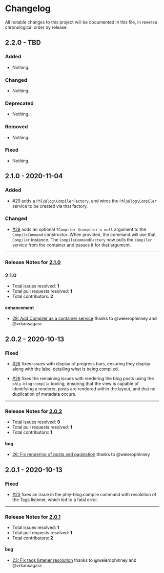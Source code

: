 # Changelog

All notable changes to this project will be documented in this file, in reverse chronological order by release.

## 2.2.0 - TBD

### Added

- Nothing.

### Changed

- Nothing.

### Deprecated

- Nothing.

### Removed

- Nothing.

### Fixed

- Nothing.

## 2.1.0 - 2020-11-04

### Added

- [#29](https://github.com/phly/PhlyBlog/pull/29) adds a `PhlyBlog\CompilerFactory`, and wires the `PhlyBlog\Compiler` service to be created via that factory.

### Changed

- [#29](https://github.com/phly/PhlyBlog/pull/29) adds an optional `?Compiler $compiler = null` argument to the `CompileCommand` constructor. When provided, the command will use that `Compiler` instance. The `CompileCommandFactory` now pulls the `Compiler` service from the container and passes it for that argument.


-----

### Release Notes for [2.1.0](https://github.com/phly/PhlyBlog/milestone/3)



### 2.1.0

- Total issues resolved: **1**
- Total pull requests resolved: **1**
- Total contributors: **2**

#### enhancement

 - [29: Add Compiler as a container service](https://github.com/phly/PhlyBlog/pull/29) thanks to @weierophinney and @vrkansagara

## 2.0.2 - 2020-10-13

### Fixed

- [#26](https://github.com/phly/PhlyBlog/pull/26) fixes issues with display of progress bars, ensuring they display along with the label detailing what is being compiled.

- [#26](https://github.com/phly/PhlyBlog/pull/26) fixes the remaining issues with rendering the blog posts using the `phly-blog:compile` tooling, ensuring that the view is capable of identifying a renderer, posts are rendered within the layout, and that no duplication of metadata occurs.

-----

### Release Notes for [2.0.2](https://github.com/phly/PhlyBlog/milestone/5)

- Total issues resolved: **0**
- Total pull requests resolved: **1**
- Total contributors: **1**

#### bug

 - [26: Fix rendering of posts and pagination](https://github.com/phly/PhlyBlog/pull/26) thanks to @weierophinney

## 2.0.1 - 2020-10-13

### Fixed

- [#23](https://github.com/phly/PhlyBlog/pull/23) fixes an issue in the phly-blog:compile command with resolution of the Tags listener, which led to a fatal error.

-----

### Release Notes for [2.0.1](https://github.com/phly/PhlyBlog/milestone/2)

- Total issues resolved: **1**
- Total pull requests resolved: **1**
- Total contributors: **2**

#### bug

 - [23: Fix tags listener resolution](https://github.com/phly/PhlyBlog/pull/23) thanks to @weierophinney and @vrkansagara


